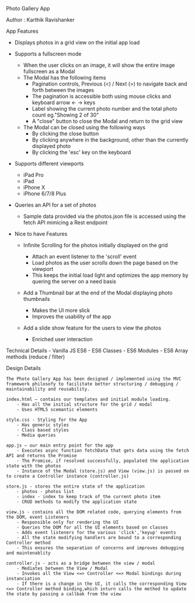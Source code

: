 Photo Gallery App

Author : Karthik Ravishanker

App Features
- Displays photos in a grid view on the initial app load

- Supports a fullscreen mode
    - When the user clicks on an image, it will show the entire image fullscreen as a Modal
    - The Modal has the following items
        - Pagination controls, Previous (<) / Next (>) to navigate back and forth between the images
        - The pagination is accessible both using mouse clicks and keyboard arrow <- -> keys
        - Label showing the current photo number and the total photo count eg."Showing 2 of 30"
        - A "close" button to close the Modal and return to the grid view
    - The Modal can be closed using the following ways
        - By clicking the close button
        - By clicking anywhere in the background, other than the currently displayed photo
        - By clicking the 'esc' key on the keyboard

- Supports different viewports 
    - iPad Pro
    - iPad
    - iPhone X
    - iPhone 6/7/8 Plus

- Queries an API for a set of photos
    - Sample data provided via the photos.json file is accessed using the fetch API mimicing a Rest endpoint

- Nice to have Features
    - Infinite Scrolling for the photos initially displayed on the grid 
        - Attach an event listener to the 'scroll' event 
        - Load photos as the user scrolls down the page based on the viewport
        - This keeps the initial load light and optimizes the app memory by quering the server on a need basis
    
    - Add a Thumbnail bar at the end of the Modal displaying photo thumbnails
        - Makes the UI more slick
        - Improves the usability of the app

    - Add a slide show feature for the users to view the photos
        - Enriched user interaction

Technical Details
    - Vanilla JS ES6
        - ES6 Classes
        - ES6 Modules
        - ES6 Array methods (reduce / filter)

Design Details

    The Photo Gallery App has been designed / implemented using the MVC framework philosofy to facilitate better structuring / debugging / maintainability and reusability.

    index.html — contains our templates and initial module loading.
        - Has all the initial structure for the grid / modal
        - Uses HTML5 scemantic elements

    style.css - Styling for the App
        - Has generic styles
        - Class based styles
        - Media queries

    app.js — our main entry point for the app 
        - Executes async function fetchData that gets data using the fetch API and returns the Promise
        - The Promise, if resolved successfully, populated the application state with the photos
        - Instance of the Modal (store.js) and View (view.js) is passed on to create a Controller instance (controller.js)

    store.js - stores the entire state of the application
        - photos - photos list
        - index - index to keep track of the current photo item
        - CRUD methods to modify the application state

    view.js - contains all the DOM related code, querying elements from the DOM, event Listeners
        - Responsible only for rendering the UI
        - Queries the DOM for all the UI elements based on classes 
        - Adds event listeners for the various 'click','keyup' events
        - All the state modifying handlers are bound to a corresponding Controller method
        - This ensures the separation of concerns and improves debugging and maintenablity

    controller.js - acts as a bridge between the view / modal
        - Mediates between the View / Modal
        - Invokes all the View <=> Controller <=> Modal bindings during instanciation
        - If there is a change in the UI, it calls the corresponding View <=> Controller method binding,which inturn calls the method to update the state by passing a callbak from the view